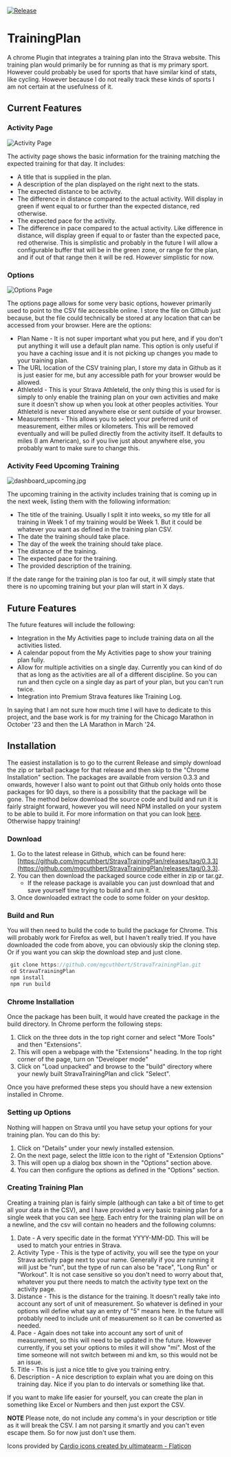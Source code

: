 [![Release](https://github.com/mgcuthbert/StravaTrainingPlan/actions/workflows/release.yml/badge.svg)](https://github.com/mgcuthbert/StravaTrainingPlan/actions/workflows/release.yml)

# TrainingPlan
A chrome Plugin that integrates a training plan into the Strava website. This training plan would primarily be for running as that is my primary sport. However could probably be used for sports that have similar kind of stats, like cycling. However because I do not really track these kinds of sports I am not certain at the usefulness of it.

## Current Features

### Activity Page
![Activity Page](docs/images/activitypage.jpg)

The activity page shows the basic information for the training matching the expected training for that day. It includes:
- A title that is supplied in the plan.
- A description of the plan displayed on the right next to the stats.
- The expected distance to be activity.
- The difference in distance compared to the actual activity. Will display in green if went equal to or further than the expected distance, red otherwise.
- The expected pace for the activity.
- The difference in pace compared to the actual activity. Like difference in distance, will display green if equal to or faster than the expected pace, red otherwise. This is simplistic and probably in the future I will allow a configurable buffer that will be in the green zone, or range for the plan, and if out of that range then it will be red. However simplistic for now.

### Options
![Options Page](docs/images/options.jpg)

The options page allows for some very basic options, however primarily used to point to the CSV file accessible online. I store the file on Github just because, but the file could technically be stored at any location that can be accessed from your browser. Here are the options:
- Plan Name - It is not super important what you put here, and if you don't put anything it will use a default plan name. This option is only useful if you have a caching issue and it is not picking up changes you made to your training plan.
- The URL location of the CSV training plan, I store my data in Github as it is just easier for me, but any accessible path for your browser would be allowed.
- AthleteId - This is your Strava AthleteId, the only thing this is used for is simply to only enable the training plan on your own activities and make sure it doesn't show up when you look at other peoples activities. Your AthleteId is never stored anywhere else or sent outside of your browser.
- Measurements - This allows you to select your preferred unit of measurement, either miles or kilometers. This will be removed eventually and will be pulled directly from the activity itself. It defaults to miles (I am American), so if you live just about anywhere else, you probably want to make sure to change this.

### Activity Feed Upcoming Training
![dashboard_upcoming.jpg](docs/images/dashboard_upcoming.jpg)

The upcoming training in the activity includes training that is coming up in the next week, listing them with the following information:
- The title of the training. Usually I split it into weeks, so my title for all training in Week 1 of my training would be Week 1. But it could be whatever you want as defined in the training plan CSV.
- The date the training should take place.
- The day of the week the training should take place.
- The distance of the training.
- The expected pace for the training.
- The provided description of the training.

If the date range for the training plan is too far out, it will simply state that there is no upcoming training but your plan will start in X days.

## Future Features
The future features will include the following:
- Integration in the My Activities page to include training data on all the activities listed.
- A calendar popout from the My Activities page to show your training plan fully.
- Allow for multiple activities on a single day. Currently you can kind of do that as long as the activities are all of a different discipline. So you can run and then cycle on a single day as part of your plan, but you can't run twice.
- Integration into Premium Strava features like Training Log.

In saying that I am not sure how much time I will have to dedicate to this project, and the base work is for my training for the Chicago Marathon in October '23 and then the LA Marathon in March '24.

## Installation
The easiest installation is to go to the current Release and simply download the zip or tarball package for that release and then skip to the "Chrome Installation" section. The packages are available from version 0.3.3 and onwards, however I also want to point out that Github only holds onto those packages for 90 days, so there is a possibility that the package will be gone. The method below download the source code and build and run it is fairly straight forward, however you will need NPM installed on your system to be able to build it. For more information on that you can look [here](https://docs.npmjs.com/downloading-and-installing-node-js-and-npm). Otherwise happy training!

### Download
1. Go to the latest release in Github, which can be found here: [https://github.com/mgcuthbert/StravaTrainingPlan/releases/tag/0.3.3](https://github.com/mgcuthbert/StravaTrainingPlan/releases/tag/0.3.3). 
2. You can then download the packaged source code either in zip or tar.gz.
    - If the release package is available you can just download that and save yourself time trying to build and run it.
4. Once downloaded extract the code to some folder on your desktop.

### Build and Run
You will then need to build the code to build the package for Chrome. This will probably work for Firefox as well, but I haven't really tried. If you have downloaded the code from above, you can obviously skip the cloning step. Or if you want you can skip the download step and just clone. 
```js
 git clone https://github.com/mgcuthbert/StravaTrainingPlan.git
 cd StravaTrainingPlan
 npm install
 npm run build 
```

### Chrome Installation
Once the package has been built, it would have created the package in the build directory. In Chrome perform the following steps:
1. Click on the three dots in the top right corner and select "More Tools" and then "Extensions".
2. This will open a webpage with the "Extensions" heading. In the top right corner of the page, turn on "Developer mode"
3. Click on "Load unpacked" and browse to the "build" directory where your newly built StravaTrainingPlan and click "Select".

Once you have preformed these steps you should have a new extension installed in Chrome.

### Setting up Options
Nothing will happen on Strava until you have setup your options for your training plan. You can do this by:
1. Click on "Details" under your newly installed extension.
2. On the next page, select the little icon to the right of "Extension Options"
3. This will open up a dialog box shown in the "Options" section above.
4. You can then configure the options as defined in the "Options" section.

### Creating Training Plan
Creating a training plan is fairly simple (although can take a bit of time to get all your data in the CSV), and I have provided a very basic training plan for a single week that you can see [here](plans/sample.csv). Each entry for the training plan will be on a newline, and the csv will contain no headers and the following columns:
1. Date - A very specific date in the format YYYY-MM-DD. This will be used to match your entries in Strava.
2. Activity Type - This is the type of activity, you will see the type on your Strava activity page next to your name. Generally if you are running it will just be "run", but the type of run can also be "race", "Long Run" or "Workout". It is not case sensitive so you don't need to worry about that, whatever you put there needs to match the activity type text on the activity page.
3. Distance - This is the distance for the training. It doesn't really take into account any sort of unit of measurement. So whatever is defined in your options will define what say an entry of "5" means here. In the future will probably need to include unit of measurement so it can be converted as needed.
4. Pace - Again does not take into account any sort of unit of measurement, so this will need to be updated in the future. However currently, if you set your options to miles it will show "mi". Most of the time someone will not switch between mi and km, so this would not be an issue.
5. Title - This is just a nice title to give you training entry.
6. Description - A nice description to explain what you are doing on this training day. Nice if you plan to do intervals or something like that. 

If you want to make life easier for yourself, you can create the plan in something like Excel or Numbers and then just export the CSV. 

**NOTE** Please note, do not include any comma's in your description or title as it will break the CSV. I am not parsing it smartly and you can't even escape them. So for now just don't use them.

Icons provided by <a href="https://www.flaticon.com/free-icons/cardio" title="cardio icons">Cardio icons created by ultimatearm - Flaticon</a>
